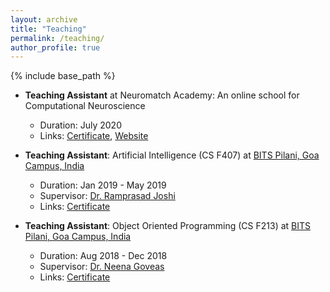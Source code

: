 ```yaml
---
layout: archive
title: "Teaching"
permalink: /teaching/
author_profile: true
---
```


{% include base_path %}

* **Teaching Assistant** at Neuromatch Academy: An online school for Computational Neuroscience
  * Duration: July 2020
  * Links: [Certificate](https://drive.google.com/file/d/1Xpvc-oerDkErBXWavzkOmVhd6VKpZqeD/view?usp=sharing), [Website](https://www.neuromatchacademy.org/)

* **Teaching Assistant**: Artificial Intelligence (CS F407) at [BITS Pilani, Goa Campus, India](https://www.bits-pilani.ac.in/goa/)  
  * Duration: Jan 2019 - May 2019  
  * Supervisor: [Dr. Ramprasad Joshi](https://www.bits-pilani.ac.in/goa/rsj/profile)  
  * Links: [Certificate](https://drive.google.com/file/d/1BxxiHSCIdGD78ZU0rH6R2OPtff3MSfkJ/view?usp=sharing)  

* **Teaching Assistant**: Object Oriented Programming (CS F213) at [BITS Pilani, Goa Campus, India](https://www.bits-pilani.ac.in/goa/)  
  * Duration: Aug 2018 - Dec 2018  
  * Supervisor: [Dr. Neena Goveas](https://universe.bits-pilani.ac.in/goa/neena/profile)  
  * Links: [Certificate](https://drive.google.com/file/d/1KzTpL3BOIaqvFRYy7IlPL-RJF65dIe3d/view?usp=sharing)  
